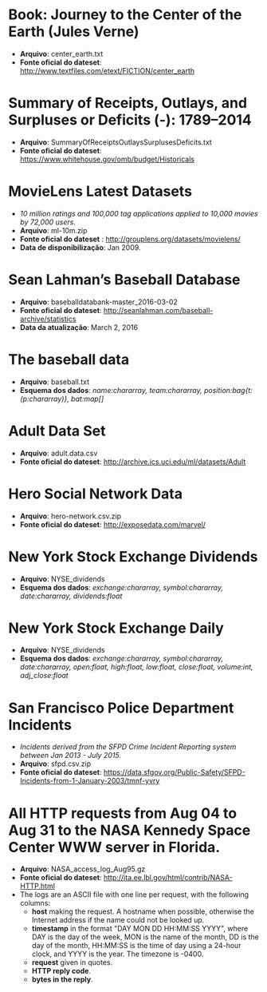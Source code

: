 # Book: Journey to the Center of the Earth (Jules Verne)
- **Arquivo**: center_earth.txt
- **Fonte oficial do dateset**: http://www.textfiles.com/etext/FICTION/center_earth

# Summary of Receipts, Outlays, and Surpluses or Deficits (-): 1789–2014
- **Arquivo**: SummaryOfReceiptsOutlaysSurplusesDeficits.txt
- **Fonte oficial do dateset**: https://www.whitehouse.gov/omb/budget/Historicals

# MovieLens Latest Datasets
- *10 million ratings and 100,000 tag applications applied to 10,000 movies by 72,000 users*. 
- **Arquivo**: ml-10m.zip
- **Fonte oficial do dateset** : http://grouplens.org/datasets/movielens/
- **Data de disponibilização**: Jan 2009.

# Sean Lahman’s Baseball Database
- **Arquivo**: baseballdatabank-master_2016-03-02
- **Fonte oficial do dateset**: http://seanlahman.com/baseball-archive/statistics
- **Data da atualização**: March 2, 2016

# The baseball data
- **Arquivo**: baseball.txt
- **Esquema dos dados**: *name:chararray, team:chararray, position:bag{t:(p:chararray)}, bat:map[]*

# Adult Data Set
- **Arquivo**: adult.data.csv
- **Fonte oficial do dateset**: http://archive.ics.uci.edu/ml/datasets/Adult

# Hero Social Network Data
- **Arquivo**: hero-network.csv.zip
- **Fonte oficial do dateset**: http://exposedata.com/marvel/

# New York Stock Exchange Dividends
- **Arquivo**: NYSE_dividends
- **Esquema dos dados**: *exchange:chararray, symbol:chararray, date:chararray, dividends:float*

# New York Stock Exchange Daily
- **Arquivo**: NYSE_dividends
- **Esquema dos dados**: *exchange:chararray, symbol:chararray, date:chararray, open:float, high:float, low:float, close:float, volume:int, adj_close:float*

# San Francisco Police Department Incidents
- *Incidents derived from the SFPD Crime Incident Reporting system between Jan 2013 - July 2015.*
- **Arquivo**: sfpd.csv.zip
- **Fonte oficial do dateset**: https://data.sfgov.org/Public-Safety/SFPD-Incidents-from-1-January-2003/tmnf-yvry

# All HTTP requests from Aug 04 to Aug 31 to the NASA Kennedy Space Center WWW server in Florida.
- **Arquivo**: NASA_access_log_Aug95.gz
- **Fonte oficial do dateset**: http://ita.ee.lbl.gov/html/contrib/NASA-HTTP.html
- The logs are an ASCII file with one line per request, with the following columns:
	- **host** making the request. A hostname when possible, otherwise the Internet address if the name could not be looked up.
	- **timestamp** in the format "DAY MON DD HH:MM:SS YYYY", where DAY is the day of the week, MON is the name of the month, DD is the day of the month, HH:MM:SS is the time of day using a 24-hour clock, and YYYY is the year. The timezone is -0400.
	- **request** given in quotes.
	- **HTTP reply code**.
	- **bytes in the reply**.